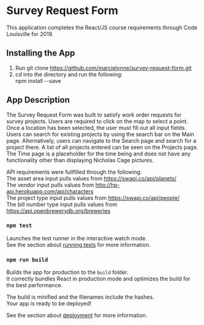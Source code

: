 # Survey Request Form

This application completes the React/JS course requirements through Code Louisville for 2019.

## Installing the App

1. Run git clone https://github.com/marcielynne/survey-request-form.git
2. cd into the directory and run the following: <br>
    npm install --save<br>
    

## App Description

The Survey Request Form was built to satisfy work order requests for survey projects. Users are required to click on the map to select a point. Once a location has been selected, the user must fill out all input fields. Users can search for existing projects by using the search bar on the Main page. Alternatively, users can navigate to the Search page and search for a project there. A list of all projects entered can be seen on the Projects page. The Time page is a placeholder for the time being and does not have any functionality other than displaying Nicholas Cage pictures. <br>

API requirements were fullfilled through the following: <br>
The asset area input pulls values from https://swapi.co/api/planets/ <br>
The vendor input pulls values from http://hp-api.herokuapp.com/api/characters <br>
The project type input pulls values from https://swapi.co/api/people/ <br>
The bill number type input pulls values from https://api.openbrewerydb.org/breweries <br>



### `npm test`

Launches the test runner in the interactive watch mode.<br>
See the section about [running tests](https://facebook.github.io/create-react-app/docs/running-tests) for more information.

### `npm run build`

Builds the app for production to the `build` folder.<br>
It correctly bundles React in production mode and optimizes the build for the best performance.

The build is minified and the filenames include the hashes.<br>
Your app is ready to be deployed!

See the section about [deployment](https://facebook.github.io/create-react-app/docs/deployment) for more information.

